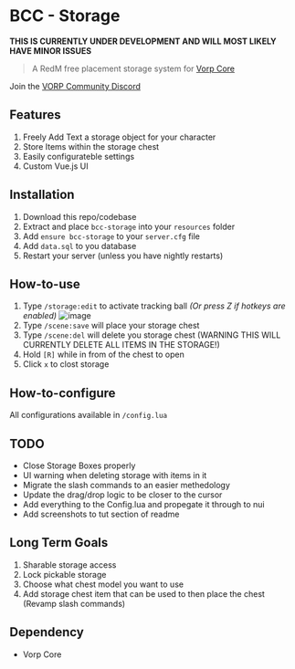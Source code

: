 # BCC - Storage
**THIS IS CURRENTLY UNDER DEVELOPMENT AND WILL MOST LIKELY HAVE MINOR ISSUES**

> A RedM free placement storage system for [Vorp Core](http://docs.vorpcore.com:3000/)

Join the [VORP Community Discord](https://discord.gg/23MPbQ6)

## Features
1. Freely Add Text a storage object for your character
2. Store Items within the storage chest
5. Easily configurateble settings
7. Custom Vue.js UI

## Installation
1. Download this repo/codebase
2. Extract and place `bcc-storage` into your `resources` folder
3. Add `ensure bcc-storage` to your `server.cfg` file
4. Add `data.sql` to you database
5. Restart your server (unless you have nightly restarts)

## How-to-use
1. Type `/storage:edit` to activate tracking ball _(Or press Z if hotkeys are enabled)_
![image](https://user-images.githubusercontent.com/10902965/166846929-739318de-7b7d-482e-9702-6b2d4f03a82c.png)
2. Type `/scene:save` will place your storage chest
3. Type `/scene:del` will delete you storage chest (WARNING THIS WILL CURRENTLY DELETE ALL ITEMS IN THE STORAGE!)
4. Hold `[R]` while in from of the chest to open
5. Click `x` to clost storage


## How-to-configure
All configurations available in `/config.lua`

## TODO
- Close Storage Boxes properly
- UI warning when deleting storage with items in it
- Migrate the slash commands to an easier methedology
- Update the drag/drop logic to be closer to the cursor
- Add everything to the Config.lua and propegate it through to nui
- Add screenshots to tut section of readme

## Long Term Goals
1. Sharable storage access
2. Lock pickable storage
3. Choose what chest model you want to use
4. Add storage chest item that can be used to then place the chest (Revamp slash commands)

 ## Dependency
 - Vorp Core
